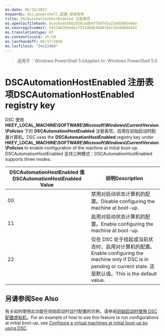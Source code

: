 ```yaml
---
ms.date: 06/12/2017
keywords: dsc,powershell,配置,安装程序
title: DSCAutomationHostEnabled 注册表项
ms.openlocfilehash: 0cecbadc6802938cadb4ffb9745a23e6b98544be
ms.sourcegitcommit: 54534635eedacf531d8d6344019dc16a50b8b441
ms.translationtype: HT
ms.contentlocale: zh-CN
ms.lasthandoff: 05/17/2018
ms.locfileid: "34221960"
---
```

><span data-ttu-id="2a498-103">适用于：Windows PowerShell 5.0</span><span class="sxs-lookup"><span data-stu-id="2a498-103">Applies to: Windows PowerShell 5.0</span></span>

# <a name="dscautomationhostenabled-registry-key"></a><span data-ttu-id="2a498-104">DSCAutomationHostEnabled 注册表项</span><span class="sxs-lookup"><span data-stu-id="2a498-104">DSCAutomationHostEnabled registry key</span></span>

<span data-ttu-id="2a498-105">DSC 使用 **HKEY_LOCAL_MACHINE\SOFTWARE\Microsoft\Windows\CurrentVersion\Policies** 下的 **DSCAutomationHostEnabled** 注册表项，启用在初始启动时配置计算机。</span><span class="sxs-lookup"><span data-stu-id="2a498-105">DSC uses the **DSCAutomationHostEnabled** registry key under **HKEY_LOCAL_MACHINE\SOFTWARE\Microsoft\Windows\CurrentVersion\Policies** to enable configuration of the machine at initial boot-up.</span></span>
<span data-ttu-id="2a498-106">DSCAutomationHostEnabled 支持三种模式：</span><span class="sxs-lookup"><span data-stu-id="2a498-106">DSCAutomationHostEnabled supports three modes:</span></span>

|  <span data-ttu-id="2a498-107">DSCAutomationHostEnabled 值</span><span class="sxs-lookup"><span data-stu-id="2a498-107">DSCAutomationHostEnabled Value</span></span>  |  <span data-ttu-id="2a498-108">说明</span><span class="sxs-lookup"><span data-stu-id="2a498-108">Description</span></span>   |
|---|---|
<span data-ttu-id="2a498-109">0</span><span class="sxs-lookup"><span data-stu-id="2a498-109">0</span></span> | <span data-ttu-id="2a498-110">禁用对启动状态计算机的配置。</span><span class="sxs-lookup"><span data-stu-id="2a498-110">Disable configuring the machine at boot-up.</span></span> |
<span data-ttu-id="2a498-111">1</span><span class="sxs-lookup"><span data-stu-id="2a498-111">1</span></span> | <span data-ttu-id="2a498-112">启用对启动状态计算机的配置。</span><span class="sxs-lookup"><span data-stu-id="2a498-112">Enable configuring the machine at boot-up.</span></span> |
<span data-ttu-id="2a498-113">2</span><span class="sxs-lookup"><span data-stu-id="2a498-113">2</span></span> | <span data-ttu-id="2a498-114">仅在 DSC 处于挂起或当前状态时，启用对计算机的配置。</span><span class="sxs-lookup"><span data-stu-id="2a498-114">Enable configuring the machine only if DSC is in pending or current state.</span></span> <span data-ttu-id="2a498-115">这是默认值。</span><span class="sxs-lookup"><span data-stu-id="2a498-115">This is the default value.</span></span> |

## <a name="see-also"></a><span data-ttu-id="2a498-116">另请参阅</span><span class="sxs-lookup"><span data-stu-id="2a498-116">See Also</span></span>

<span data-ttu-id="2a498-117">有关如何使用此功能在初始启动时运行配置的示例，请参阅[初始启动时使用 DSC 配置虚拟机](bootstrapDsc.md)。</span><span class="sxs-lookup"><span data-stu-id="2a498-117">For an example of how to use this feature to run configurations at initial boot-up, see [Configure a virtual machines at initial boot-up by using DSC](bootstrapDsc.md).</span></span>